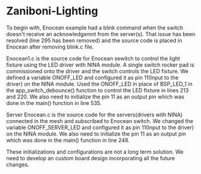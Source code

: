 # Zaniboni-Lighting

To begin with,
Enocean example had a blink command when the switch doesn't receive an acknowledgemnt from the server(s). 
That issue has been resolved (line 295 has been removed) and the source code is placed in Enocean after removing blink.c file. 


Enocean1.c is the source code for Enocean sewitch to control the light fixture using the LED driver with NINA module.
A single switch rocker pad is commissioned onto the driver and the switch controls the LED fixture.
We defined a variable ONOFF_LED and configured it as pin 11(Input to the driver) on the NINA module. 
Used the ONOFF_LED in place of BSP_LED_1 in the app_switch_debounce() function to control the LED fixture in lines 213 and 220.
We also need to initialize the pin 11 as an output pin which was done in the main() function in line 535.


Server Enocean.c is the source code for the servers(drivers with NINA) connected in the mesh and subscribed to Enocean switch.
We changed the variable ONOFF_SERVER_LED and configured it as pin 11(Input to the driver) on the NINA module.
We also need to initialize the pin 11 as an output pin which was done in the main() function in line 248.


These initializations and configurations are not a long term solution. We need to develop an custom board design incorporating all the future changes.
